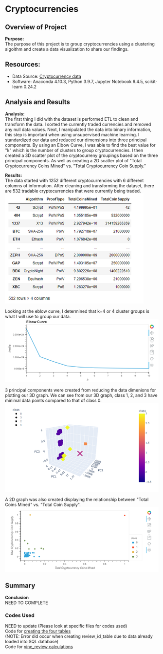 # Cryptocurrencies

## Overview of Project  

**Purpose:**  
The purpose of this project is to group cryptocurrencies using a clustering algoithm and create a data visualization to share our findings.  

## Resources:  
- Data Source: [Cryptocurrency data](https://min-api.cryptocompare.com/data/all/coinlist)  
- Software: Anaconda 4.10.3, Python 3.9.7, Jupyter Notebook 6.4.5, scikit-learn 0.24.2  

## Analysis and Results  

**Analysis:**  
The first thing I did with the dataset is performed ETL to clean and transform the data. I sorted the currently traded currencies and removed any null data values. Next, I manipulated the data into binary information, this step is important when using unsupervised machine learning. I standardized our data and reduced our dimensions into three principal components. By using an Elbow Curve, I was able to find the best value for "k" which is the number of clusters to group cryptocurrencies. I then created a 3D scatter plot of the cryptocurreny groupings based on the three principal components. As well as creating a 2D scatter plot of "Total Cryptocurrency Coins Mined" vs. "Total Cryptocurrency Coin Supply."  

**Results:**  
The data started with 1252 different cryptocurrencies with 6 different columns of information. After cleaning and transforming the dataset, there are 532 tradable cryptocurrencies that were currently being traded.  
<img src="Resources/cleaned_data.PNG">  

Looking at the eblow curve, I determined that k=4 or 4 cluster groups is what I will use to group our data.  
<img src="Resources/elbow_curve.PNG">  

3 principal components were created from reducing the data dimenions for plotting our 3D graph. We can see from our 3D graph, class 1, 2, and 3 have minimal data points compared to that of class 0.  
<img src="Resources/3d_model.PNG">  

A 2D graph was also created displaying the relationship between "Total Coins Mined" vs. "Total Coin Supply".  
<img src="Resources/2d_graph.PNG">  

## Summary  

**Conclusion**  
NEED TO COMPLETE  


### Codes Used  

NEED to update
(Please look at specific files for codes used)  
Code for [creating the four tables](https://github.com/tonywang3571/Amanzon_Vine_Analysis/blob/master/Amazon_Reviews_ETL.ipynb)  
(NOTE: Error did occur when creating review_id_table due to data already loaded into SQL database)  
Code for [vine_review calculations](https://github.com/tonywang3571/Amanzon_Vine_Analysis/blob/master/Vine_Review_Analysis.ipynb)  

